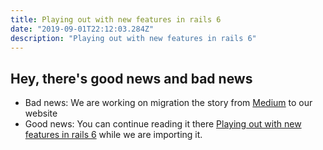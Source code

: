 ```yaml
---
title: Playing out with new features in rails 6
date: "2019-09-01T22:12:03.284Z"
description: "Playing out with new features in rails 6"
---
```


## Hey, there's good news and bad news

- Bad news: We are working on migration the story from [Medium](https://medium.com/@bojanmajed/playing-out-with-new-features-in-rails-6-8796af685a5e) to our website
- Good news: You can continue reading it there [Playing out with new features in rails 6](https://medium.com/@bojanmajed/playing-out-with-new-features-in-rails-6-8796af685a5e) while we are importing it.